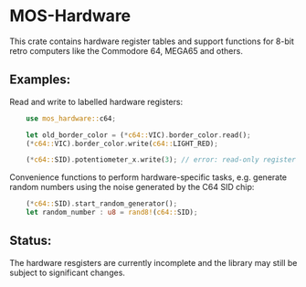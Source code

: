 # MOS-Hardware

This crate contains hardware register tables and support functions for
8-bit retro computers like the Commodore 64, MEGA65 and others.

## Examples:

Read and write to labelled hardware registers:

~~~ rust
    use mos_hardware::c64;

    let old_border_color = (*c64::VIC).border_color.read();
    (*c64::VIC).border_color.write(c64::LIGHT_RED);

    (*c64::SID).potentiometer_x.write(3); // error: read-only register
~~~

Convenience functions to perform hardware-specific tasks, e.g. generate random numbers
using the noise generated by the C64 SID chip:

~~~ rust
    (*c64::SID).start_random_generator();
    let random_number : u8 = rand8!(c64::SID);
~~~

## Status:

The hardware resgisters are currently incomplete and the library may still
be subject to significant changes.

